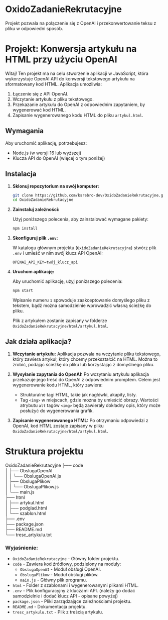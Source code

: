 # OxidoZadanieRekrutacyjne
Projekt pozwala na połączenie się z OpenAI i przekonwertowanie teksu z pliku w odpowiedni sposób.
# Projekt: Konwersja artykułu na HTML przy użyciu OpenAI

Witaj! Ten projekt ma na celu stworzenie aplikacji w JavaScript, która wykorzystuje OpenAI API do konwersji tekstowego artykułu na sformatowany kod HTML. Aplikacja umożliwia:

1. Łączenie się z API OpenAI.
2. Wczytanie artykułu z pliku tekstowego.
3. Przekazanie artykułu do OpenAI z odpowiednim zapytaniem, by wygenerować kod HTML.
4. Zapisanie wygenerowanego kodu HTML do pliku `artykul.html`.

## Wymagania

Aby uruchomić aplikację, potrzebujesz:

- Node.js (w wersji 16 lub wyższej)
- Klucza API do OpenAI (więcej o tym poniżej)

## Instalacja

1. **Sklonuj repozytorium na swój komputer:**

    ```bash
    git clone https://github.com/ksrebro-dev/OxidoZadanieRekrutacyjne.git
    cd OxidoZadanieRekrutacyjne
    ```

2. **Zainstaluj zależności:**

    Użyj poniższego polecenia, aby zainstalować wymagane pakiety:

    ```bash
    npm install
    ```

3. **Skonfiguruj plik `.env`:**

    W katalogu głównym projektu (`OxidoZadanieRekrutacyjne`) stwórz plik `.env` i umieść w nim swój klucz API OpenAI:

    ```
    OPENAI_API_KEY=twój_klucz_api
    ```


4. **Uruchom aplikację:**

    Aby uruchomić aplikację, użyj poniższego polecenia:

    ```bash
    npm start
    ```
    Wpisanie numeru `1` spowoduje zaakceptowanie domyślego pliku z tekstem, bądź można samodzielnie wprowadzić własną ścieżkę do pliku.


   Plik z artykułem zostanie zapisany w folderze `OxidoZadanieRekrutacyjne/html/artykul.html`.

## Jak działa aplikacja?

1. **Wczytanie artykułu:**
    Aplikacja pozwala na wczytanie pliku tekstowego, który zawiera artykuł, który chcemy przekształcić na HTML. Można to zrobić, podając ścieżkę do pliku lub korzystając z domyślnego pliku.

2. **Wysyłanie zapytania do OpenAI:**
    Po wczytaniu artykułu aplikacja przekazuje jego treść do OpenAI z odpowiednim promptem. Celem jest wygenerowanie kodu HTML, który zawiera:
    - Strukturalne tagi HTML, takie jak nagłówki, akapity, listy.
    - Tag `<img>` w miejscach, gdzie można by umieścić obrazy. Wartości atrybutu `alt` tagów `<img>` będą zawierały dokładny opis, który może posłużyć do wygenerowania grafik.

3. **Zapisanie wygenerowanego HTML:**
    Po otrzymaniu odpowiedzi z OpenAI, kod HTML zostaje zapisany w pliku `OxidoZadanieRekrutacyjne/html/artykul.html`.


# Struktura projektu

OxidoZadanieRekrutacyjne
├── code  
│   ├── ObslugaOpenAI  
│   │   └── ObslugaOpenAI.js  
│   ├── ObslugaPlikow  
│   │   └── ObslugaPlikow.js  
│   └── main.js  
├── html  
│   ├── artykul.html  
│   ├── podglad.html  
│   └── szablon.html  
├── .env  
├── package.json  
├── README.md  
└── tresc_artykulu.txt  

### Wyjaśnienie:
- `OxidoZadanieRekrutacyjne` - Główny folder projektu.
- `code` - Zawiera kod źródłowy, podzielony na moduły:
  - `ObslugaOpenAI` - Moduł obsługi OpenAI.
  - `ObslugaPlikow` - Moduł obsługi plików.
  - `main.js` - Główny plik programu.
- `html` - Folder z szablonami i wygenerowanymi plikami HTML.
- `.env` - Plik konfiguracyjny z kluczami API. (należy go dodać samodzielnie i dodać klucz API - opisane powyżej)
- `package.json` - Pliki zarządzające zależnościami projektu.
- `README.md` - Dokumentacja projektu.
- `tresc_artykulu.txt` - Plik z treścią artykułu.

